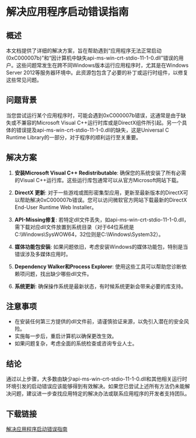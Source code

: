 # 解决应用程序启动错误指南

## 概述

本文档提供了详细的解决方案，旨在帮助遇到“应用程序无法正常启动(0xC000007b)”和“因计算机中缺失api-ms-win-crt-stdio-11-1-0.dll”错误的用户。这些问题常发生在跨不同Windows版本运行应用程序时，尤其是在Windows Server 2012等服务器环境中。此资源包包含了必要的补丁或运行时组件，以修复这些常见问题。

## 问题背景

当您尝试运行某个应用程序时，可能会遇到0xC000007b错误，这通常是由于缺失或不兼容的Microsoft Visual C++运行时库或是DirectX组件所引起。另一个具体的错误提及api-ms-win-crt-stdio-11-1-0.dll的缺失，这是Universal C Runtime Library的一部分，对于程序的顺利运行至关重要。

## 解决方案

1. **安装Microsoft Visual C++ Redistributable**: 确保您的系统安装了所有必需的Visual C++运行库。这些运行库包通常可以从官方Microsoft网站下载。

2. **DirectX 更新**: 对于一些游戏或图形密集型应用，更新至最新版本的DirectX可以帮助解决0xC000007b错误。您可以访问微软官方网站下载最新的DirectX End-User Runtime Web Installer。

3. **API-Missing修复**: 若特定dll文件丢失，如api-ms-win-crt-stdio-11-1-0.dll，需下载对应dll文件放置到系统目录（对于64位系统是C:\Windows\SysWOW64，32位则是C:\Windows\System32）。

4. **媒体功能包安装**: 如果问题依旧，考虑安装Windows的媒体功能包，特别是当错误涉及多媒体应用时。

5. **Dependency Walker和Process Explorer**: 使用这些工具可以帮助您诊断依赖项问题，找出缺少哪些dll文件。

6. **系统更新**: 确保操作系统是最新状态，有时候系统更新会带来必要的库支持。

## 注意事项

- 在安装任何第三方提供的dll文件前，请谨慎验证来源，以免引入潜在的安全风险。
- 实施每一步后，重启计算机以确保更改生效。
- 如果问题复杂，考虑全面的系统检查或咨询专业人士。

## 结论

通过以上步骤，大多数由缺少api-ms-win-crt-stdio-11-1-0.dll和其他相关运行时环境引发的启动错误应该能够得到有效解决。如果您已尝试上述所有方法仍未能解决问题，建议进一步查找应用特定的解决办法或联系应用程序的开发者支持团队。

## 下载链接

[解决应用程序启动错误指南](https://pan.quark.cn/s/e7c481addcac)